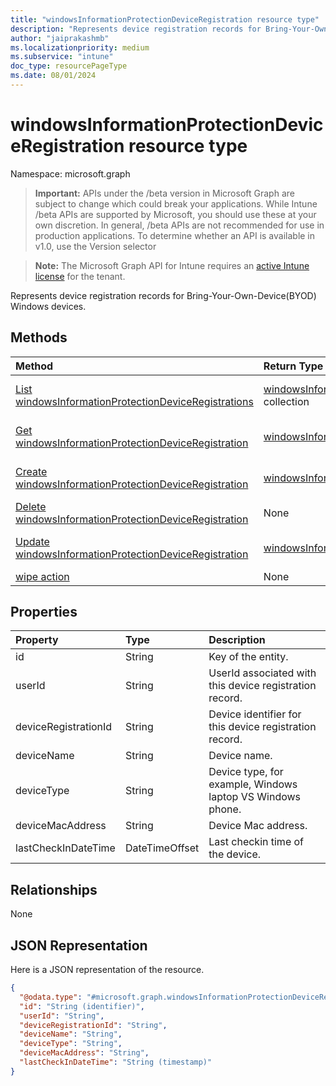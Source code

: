 ```yaml
---
title: "windowsInformationProtectionDeviceRegistration resource type"
description: "Represents device registration records for Bring-Your-Own-Device(BYOD) Windows devices."
author: "jaiprakashmb"
ms.localizationpriority: medium
ms.subservice: "intune"
doc_type: resourcePageType
ms.date: 08/01/2024
---
```


# windowsInformationProtectionDeviceRegistration resource type

Namespace: microsoft.graph

> **Important:** APIs under the /beta version in Microsoft Graph are subject to change which could break your applications. While Intune /beta APIs are supported by Microsoft, you should use these at your own discretion. In general, /beta APIs are not recommended for use in production applications. To determine whether an API is available in v1.0, use the Version selector

> **Note:** The Microsoft Graph API for Intune requires an [active Intune license](https://go.microsoft.com/fwlink/?linkid=839381) for the tenant.

Represents device registration records for Bring-Your-Own-Device(BYOD) Windows devices.

## Methods
|Method|Return Type|Description|
|:---|:---|:---|
|[List windowsInformationProtectionDeviceRegistrations](../api/intune-mam-windowsinformationprotectiondeviceregistration-list.md)|[windowsInformationProtectionDeviceRegistration](../resources/intune-mam-windowsinformationprotectiondeviceregistration.md) collection|List properties and relationships of the [windowsInformationProtectionDeviceRegistration](../resources/intune-mam-windowsinformationprotectiondeviceregistration.md) objects.|
|[Get windowsInformationProtectionDeviceRegistration](../api/intune-mam-windowsinformationprotectiondeviceregistration-get.md)|[windowsInformationProtectionDeviceRegistration](../resources/intune-mam-windowsinformationprotectiondeviceregistration.md)|Read properties and relationships of the [windowsInformationProtectionDeviceRegistration](../resources/intune-mam-windowsinformationprotectiondeviceregistration.md) object.|
|[Create windowsInformationProtectionDeviceRegistration](../api/intune-mam-windowsinformationprotectiondeviceregistration-create.md)|[windowsInformationProtectionDeviceRegistration](../resources/intune-mam-windowsinformationprotectiondeviceregistration.md)|Create a new [windowsInformationProtectionDeviceRegistration](../resources/intune-mam-windowsinformationprotectiondeviceregistration.md) object.|
|[Delete windowsInformationProtectionDeviceRegistration](../api/intune-mam-windowsinformationprotectiondeviceregistration-delete.md)|None|Deletes a [windowsInformationProtectionDeviceRegistration](../resources/intune-mam-windowsinformationprotectiondeviceregistration.md).|
|[Update windowsInformationProtectionDeviceRegistration](../api/intune-mam-windowsinformationprotectiondeviceregistration-update.md)|[windowsInformationProtectionDeviceRegistration](../resources/intune-mam-windowsinformationprotectiondeviceregistration.md)|Update the properties of a [windowsInformationProtectionDeviceRegistration](../resources/intune-mam-windowsinformationprotectiondeviceregistration.md) object.|
|[wipe action](../api/intune-mam-windowsinformationprotectiondeviceregistration-wipe.md)|None||

## Properties
|Property|Type|Description|
|:---|:---|:---|
|id|String|Key of the entity.|
|userId|String|UserId associated with this device registration record.|
|deviceRegistrationId|String|Device identifier for this device registration record.|
|deviceName|String|Device name.|
|deviceType|String|Device type, for example, Windows laptop VS Windows phone.|
|deviceMacAddress|String|Device Mac address.|
|lastCheckInDateTime|DateTimeOffset|Last checkin time of the device.|

## Relationships
None

## JSON Representation
Here is a JSON representation of the resource.
<!-- {
  "blockType": "resource",
  "keyProperty": "id",
  "@odata.type": "microsoft.graph.windowsInformationProtectionDeviceRegistration"
}
-->
``` json
{
  "@odata.type": "#microsoft.graph.windowsInformationProtectionDeviceRegistration",
  "id": "String (identifier)",
  "userId": "String",
  "deviceRegistrationId": "String",
  "deviceName": "String",
  "deviceType": "String",
  "deviceMacAddress": "String",
  "lastCheckInDateTime": "String (timestamp)"
}
```